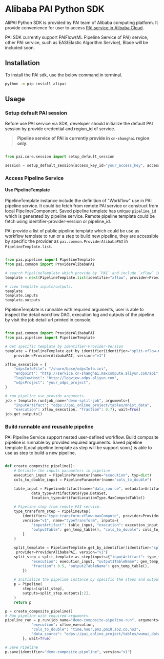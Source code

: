 # Alibaba PAI Python SDK

AliPAI Python SDK is provided by PAI team of Alibaba computing platform. It provide convenience for user to access [PAI service in Alibaba Cloud](https://www.aliyun.com/product/bigdata/product/learn).

PAI SDK currently support PAIFlow(ML Pipeline Service of PAI) service, other PAI service, such as EAS(Elastic Algorithm Service), Blade will be included soon.

## Installation

To install the PAI sdk, use the below command in terminal.

```bash
python -m pip install alipai
```

## Usage

### Setup default PAI session

Before use PAI service via SDK, developer should initialize the default PAI session by provide credential and region_id of service.
 
>  **Pipeline service of PAI is currently provide in `cn-shanghai` region only**.


```python

from pai.core.session import setup_default_session

session = setup_default_session(access_key_id="your_access_key", access_key_secret="your_access_secret", region_id="your_region_id")

```


### Access Pipeline Service

#### Use PipelineTemplate

PipelineTemplate instance include the definition of "Workflow" use in PAI pipeline service. It could be fetch from remote PAI service or construct from local Pipeline/Component. 
Saved pipeline template has unique `pipeline_id` which is generated by pipeline service. Remote pipeline template could be fetch using identifier-provider-version or pipeline_id.

PAI provide a list of public pipeline template which could be use as workflow template to run or a step to build new pipeline, they are accessible by specific the provider as `pai.common.ProviderAlibabaPAI` in `PipelineTemplate.list`.


```python

from pai.pipeline import PipelineTemplate
from pai.common import ProviderAlibabaPAI

# search PipelineTemplate which provide by `PAI` and include `xflow` in identifier.
template = next(PipelineTemplate.list(identifie="xflow", provider=ProviderAlibabaPAI))

# view template inputs/outputs.
template
template.inputs
template.outputs
```

PipelineTemplate is runnable with required arguments, user is able to inspect the detail workflow DAG, execution log and outputs of the pipeline by visit the job detail url printed in console.

```python

from pai.common import ProviderAlibabaPAI
from pai.pipeline import PipelineTemplate

# Get specific template by Identifier-Provider-Version
template = PipelineTemplate.get_by_identifier(identifier="split-xflow-maxCompute",
    provider=ProviderAlibabaPAI, version="v1")

xflow_execution = {
    "odpsInfoFile": "/share/base/odpsInfo.ini",
    "endpoint": "http://service.cn-shanghai.maxcompute.aliyun.com/api",
    "logViewHost": "http://logview.odps.aliyun.com",
    "odpsProject": "your_odps_project",
}

# run pipeline use provide arguments.
job = template.run(job_name="demo-split-job", arguments={
    "inputArtifact": "odps://pai_online_project/tables/mnist_data",
    "execution": xflow_execution, "fraction": 0.7}, wait=True)
job.get_outputs()

```


### Build runnable and reusable pipeline 

PAI Pipeline Service support nested user-defined workflow. Build composite pipeline is runnable by provided required arguments. Saved pipeline template (Local pipeline template as step will be support soon.) is able to use as step to build a new pipeline.

```python

def create_composite_pipeline():
    # Definite the inputs parameters in pipeline
    execution_input = PipelineParameter(name="execution", typ=dict)
    cols_to_double_input = PipelineParameter(name="cols_to_double")

    table_input = PipelineArtifact(name="data_source", metadata=ArtifactMetadata(
            data_type=ArtifactDataType.DataSet,
            location_type=ArtifactLocationType.MaxComputeTable))
    
    # Pipeline step from remote PAI service.
    type_transform_step = PipelineStep(
        identifier="type-transform-xflow-maxCompute", provider=ProviderAlibabaPAI,
        version="v1", name="typeTransform", inputs={
            "inputArtifact": table_input, "execution": execution_input, 
            "outputTable": gen_temp_table(), "cols_to_double": cols_to_double_input,
        }
    )
    
    split_template = PipelineTemplate.get_by_identifier(identifier="split-xflow-maxCompute",
     provider=ProviderAlibabaPAI, version="v1")
    split_step = split_template.as_step(inputs={"inputArtifact": type_transform_step.outputs[0],
            "execution": execution_input, "output1TableName": gen_temp_table(),
            "fraction": 0.5, "output2TableName": gen_temp_table(),
        })
    
    # Initialize the pipeline instance by specific the steps and outputs.   
    p = Pipeline(
        steps=[split_step],
        outputs=split_step.outputs[:2],
    )
    return p

p = create_composite_pipeline()
# Run pipeline with required arguments.
pipeline_run = p.run(job_name="demo-composite-pipeline-run", arguments={
            "execution": xflow_execution,
            "cols_to_double": "time,hour,pm2,pm10,so2,co,no2",
            "data_source": "odps://pai_online_project/tables/wumai_data",
        }, wait=True)

# Save Pipeline
p.save(identifier="demo-composite-pipeline", version="v1")

```
